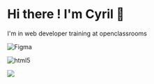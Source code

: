 # Hi there ! I'm Cyril 👋

I'm in web developer training at openclassrooms

![Figma](https://img.shields.io/badge/figma-%23F24E1E.svg?style=for-the-badge&logo=figma&logoColor=white)

![html5](https://img.shields.io/badge/HTML5-E34F26?style=for-the-badge&logo=html5&logoColor=white)

<img align="left" src="https://img.shields.io/badge/medium-%2312100E.svg?&style=for-the-badge&logo=medium&logoColor=white"/>
